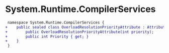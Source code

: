 # System.Runtime.CompilerServices

``` diff
 namespace System.Runtime.CompilerServices {
+    public sealed class OverloadResolutionPriorityAttribute : Attribute {
+        public OverloadResolutionPriorityAttribute(int priority);
+        public int Priority { get; }
+    }
 }
```

